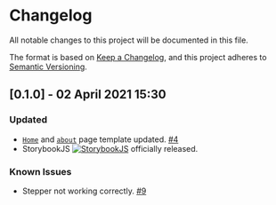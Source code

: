 # Changelog

All notable changes to this project will be documented in this file.

The format is based on [Keep a Changelog](https://keepachangelog.com/en/1.0.0/), and this project adheres to [Semantic Versioning](https://semver.org/spec/v2.0.0.html).

## [0.1.0] - 02 April 2021 15:30

### Updated

- [`Home`](https://bite-vite.vercel.app/) and [`about`](https://bite-vite.vercel.app/about) page template updated. [#4](https://github.com/Asim-Tahir/bite/issues/4)
- StorybookJS [![StorybookJS](https://img.shields.io/npm/v/storybook/latest?label=%40storybook%2Fvue&logo=storybook)](https://github.com/storybookjs/storybook/releases/tag/v6.2.2) officially released.

### Known Issues

- Stepper not working correctly. [#9](https://github.com/Asim-Tahir/bite/issues/9)
